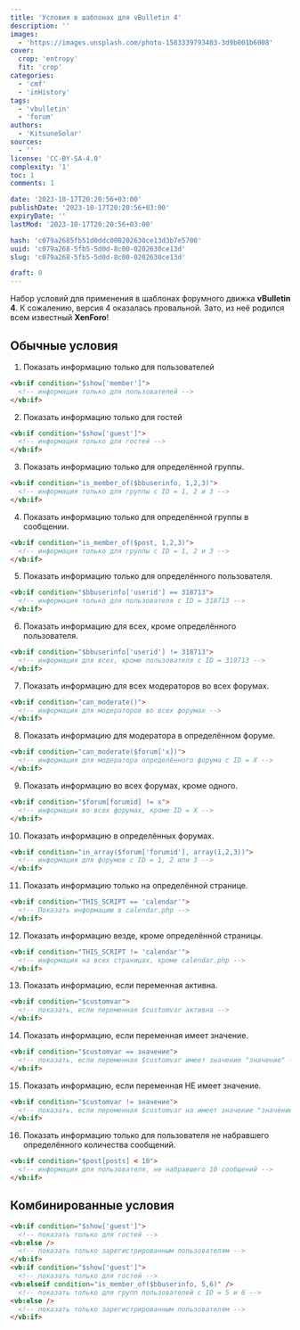 ```yaml
---
title: 'Условия в шаблонах для vBulletin 4'
description: ''
images:
  - 'https://images.unsplash.com/photo-1583339793403-3d9b001b6008'
cover:
  crop: 'entropy'
  fit: 'crop'
categories:
  - 'cmf'
  - 'inHistory'
tags:
  - 'vbulletin'
  - 'forum'
authors:
  - 'KitsuneSolar'
sources:
  - ''
license: 'CC-BY-SA-4.0'
complexity: '1'
toc: 1
comments: 1

date: '2023-10-17T20:20:56+03:00'
publishDate: '2023-10-17T20:20:56+03:00'
expiryDate: ''
lastMod: '2023-10-17T20:20:56+03:00'

hash: 'c079a2685fb51d0ddc000202630ce13d3b7e5700'
uuid: 'c079a268-5fb5-5d0d-8c00-0202630ce13d'
slug: 'c079a268-5fb5-5d0d-8c00-0202630ce13d'

draft: 0
---
```


Набор условий для применения в шаблонах форумного движка **vBulletin 4**. К сожалению, версия 4 оказалась провальной. Зато, из неё родился всем известный **XenForo**!

<!--more-->

## Обычные условия

1. Показать информацию только для пользователей

```html
<vb:if condition="$show['member']">
  <!-- информация только для пользователей -->
</vb:if>
```

2. Показать информацию только для гостей

```html
<vb:if condition="$show['guest']">
  <!-- информация только для гостей -->
</vb:if>
```

3. Показать информацию только для определённой группы.

```html
<vb:if condition="is_member_of($bbuserinfo, 1,2,3)">
  <!-- информация только для группы с ID = 1, 2 и 3 -->
</vb:if>
```

4. Показать информацию только для определённой группы в сообщении.

```html
<vb:if condition="is_member_of($post, 1,2,3)">
  <!-- информация только для группы с ID = 1, 2 и 3 -->
</vb:if>
```

5. Показать информацию только для определённого пользователя.

```html
<vb:if condition="$bbuserinfo['userid'] == 318713">
  <!-- информация только для пользователя с ID = 318713 -->
</vb:if>
```

6. Показать информацию для всех, кроме определённого пользователя.

```html
<vb:if condition="$bbuserinfo['userid'] != 318713">
  <!-- информация для всех, кроме пользователя с ID = 318713 -->
</vb:if>
```

7. Показать информацию для всех модераторов во всех форумах.

```html
<vb:if condition="can_moderate()">
  <!-- информация для модераторов во всех форумах -->
</vb:if>
```

8. Показать информацию для модератора в определённом форуме.

```html
<vb:if condition="can_moderate($forum['x])">
  <!-- информация для модератора определённого форума с ID = X -->
</vb:if>
```

9. Показать информацию во всех форумах, кроме одного.

```html
<vb:if condition="$forum[forumid] != x">
  <!-- информация во всех форумах, кроме ID = X -->
</vb:if>
```

10. Показать информацию в определённых форумах.

```html
<vb:if condition="in_array($forum['forumid'], array(1,2,3))">
  <!-- информация для форумов с ID = 1, 2 или 3 -->
</vb:if>
```

11. Показать информацию только на определённой странице.

```html
<vb:if condition="THIS_SCRIPT == 'calendar'">
  <!-- Показать информацию в calendar.php -->
</vb:if>
```

12. Показать информацию везде, кроме определённой страницы.

```html
<vb:if condition="THIS_SCRIPT != 'calendar'">
  <!-- информация на всех страницах, кроме calendar.php -->
</vb:if>
```

13. Показать информацию, если переменная активна.

```html
<vb:if condition="$customvar">
  <!-- показать, если переменная $customvar активна -->
</vb:if>
```

14. Показать информацию, если переменная имеет значение.

```html
<vb:if condition="$customvar == значение">
  <!-- показать, если переменная $customvar имеет значение "значение" -->
</vb:if>
```

15. Показать информацию, если переменная НЕ имеет значение.

```html
<vb:if condition="$customvar != значение">
  <!-- показать, если переменная $customvar на имеет значение "значение" -->
</vb:if>
```

16. Показать информацию только для пользователя не набравшего определённого количества сообщений.

```html
<vb:if condition="$post[posts] < 10">
  <!-- информация для пользователя, не набравшего 10 сообщений -->
</vb:if>
```

## Комбинированные условия

```html
<vb:if condition="$show['guest']">
  <!-- показать только для гостей -->
<vb:else />
  <!-- показать только зарегистрированным пользователям -->
</vb:if>
<vb:if condition="$show['guest']">
  <!-- показать только для гостей -->
<vb:elseif condition="is_member_of($bbuserinfo, 5,6)" />
  <!-- показать только для групп пользователей с ID = 5 и 6 -->
<vb:else />
  <!-- показать только зарегистрированным пользователям -->
</vb:if>
```
